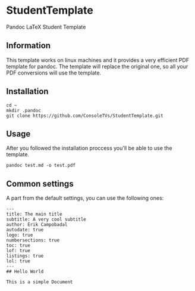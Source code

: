 # StudentTemplate
Pandoc LaTeX Student Template

## Information

This template works on linux machines and it provides a very efficient PDF template for
pandoc. The template will replace the original one, so all your PDF conversions will
use the template.

## Installation

```
cd ~
mkdir .pandoc
git clone https://github.com/ConsoleTVs/StudentTemplate.git
```

## Usage

After you followed the installation proccess you'll be able to use the template.

```
pandoc test.md -o test.pdf
```

## Common settings

A part from the default settings, you  can use the following ones:

```
---
title: The main title
subtitle: A very cool subtitle
author: Èrik Campobadal
autodate: true
logo: true
numbersections: true
toc: true
lof: true
listings: true
lol: true
---
## Hello World

This is a simple Document

```
